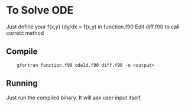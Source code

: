 # To Solve ODE
Just define your f(x,y) (dy/dx = f(x,y) in function.f90
Edit diff.f90 to call correct method

## Compile
```
	gfortran function.f90 ode1d.f90 diff.f90 -o <output>
```

## Running
Just run the compiled binary. It will ask user input itself.
